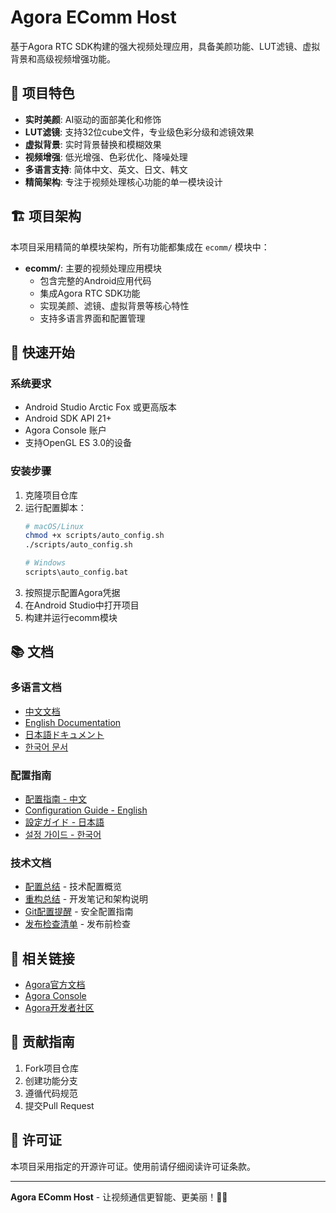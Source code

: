 # Agora EComm Host

基于Agora RTC SDK构建的强大视频处理应用，具备美颜功能、LUT滤镜、虚拟背景和高级视频增强功能。

## 🌟 项目特色

- **实时美颜**: AI驱动的面部美化和修饰
- **LUT滤镜**: 支持32位cube文件，专业级色彩分级和滤镜效果
- **虚拟背景**: 实时背景替换和模糊效果
- **视频增强**: 低光增强、色彩优化、降噪处理
- **多语言支持**: 简体中文、英文、日文、韩文
- **精简架构**: 专注于视频处理核心功能的单一模块设计

## 🏗️ 项目架构

本项目采用精简的单模块架构，所有功能都集成在 `ecomm/` 模块中：

- **ecomm/**: 主要的视频处理应用模块
  - 包含完整的Android应用代码
  - 集成Agora RTC SDK功能
  - 实现美颜、滤镜、虚拟背景等核心特性
  - 支持多语言界面和配置管理

## 🚀 快速开始

### 系统要求
- Android Studio Arctic Fox 或更高版本
- Android SDK API 21+
- Agora Console 账户
- 支持OpenGL ES 3.0的设备

### 安装步骤
1. 克隆项目仓库
2. 运行配置脚本：
   ```bash
   # macOS/Linux
   chmod +x scripts/auto_config.sh
   ./scripts/auto_config.sh
   
   # Windows
   scripts\auto_config.bat
   ```
3. 按照提示配置Agora凭据
4. 在Android Studio中打开项目
5. 构建并运行ecomm模块

## 📚 文档

### 多语言文档
- [中文文档](docs/README_zh-CN.md)
- [English Documentation](docs/README_en-US.md)
- [日本語ドキュメント](docs/README_ja-JP.md)
- [한국어 문서](docs/README_ko-KR.md)

### 配置指南
- [配置指南 - 中文](docs/README_CONFIGURATION_zh-CN.md)
- [Configuration Guide - English](docs/README_CONFIGURATION_en-US.md)
- [設定ガイド - 日本語](docs/README_CONFIGURATION_ja-JP.md)
- [설정 가이드 - 한국어](docs/README_CONFIGURATION_ko-KR.md)

### 技术文档
- [配置总结](docs/CONFIGURATION_SUMMARY.md) - 技术配置概览
- [重构总结](ecomm/REFACTORING_SUMMARY.md) - 开发笔记和架构说明
- [Git配置提醒](docs/GIT_IGNORE_NOTICE.md) - 安全配置指南
- [发布检查清单](docs/RELEASE_CHECKLIST.md) - 发布前检查

## 🔗 相关链接

- [Agora官方文档](https://docs.agora.io/en/)
- [Agora Console](https://console.agora.io/)
- [Agora开发者社区](https://docs.agora.io/en/)

## 🤝 贡献指南

1. Fork项目仓库
2. 创建功能分支
3. 遵循代码规范
4. 提交Pull Request

## 📄 许可证

本项目采用指定的开源许可证。使用前请仔细阅读许可证条款。

---

**Agora EComm Host** - 让视频通信更智能、更美丽！🎥✨
